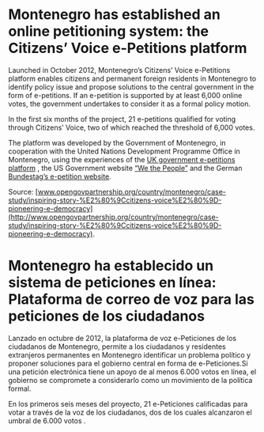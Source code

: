 # Montenegro has established an online petitioning system: the Citizens’ Voice e-Petitions platform

Launched in October 2012, Montenegro’s Citizens’ Voice e-Petitions platform enables citizens and permanent foreign residents in Montenegro to identify policy issue and propose solutions to the central government in the form of e-petitions. If an e-petition is supported by at least 6,000 online votes, the government undertakes to consider it as a formal policy motion.

In the first six months of the project, 21 e-petitions qualified for voting through Citizens’ Voice, two of which reached the threshold of 6,000 votes.

The platform was developed by the Government of Montenegro, in cooperation with the United Nations Development Programme Office in Montenegro, using the experiences of the [UK government e-petitions platform](http://epetitions.direct.gov.uk/) , the US Government website [“We the People”](https://wwws.whitehouse.gov/petitions) and the German [Bundestag’s e-petition website](https://epetitionen.bundestag.de).

Source: [www.opengovpartnership.org/country/montenegro/case-study/inspiring-story-%E2%80%9Ccitizens-voice%E2%80%9D-pioneering-e-democracy](http://www.opengovpartnership.org/country/montenegro/case-study/inspiring-story-%E2%80%9Ccitizens-voice%E2%80%9D-pioneering-e-democracy).

# Montenegro ha establecido un sistema de peticiones en línea: Plataforma de correo de voz para las peticiones de los ciudadanos

Lanzado en octubre de 2012, la plataforma de voz e-Peticiones de los ciudadanos de Montenegro, permite a los ciudadanos y residentes extranjeros permanentes en Montenegro identificar un problema político y proponer soluciones para el gobierno central en forma de e-Peticiones.Si una petición electrónica tiene un  apoyo de al menos 6.000 votos en línea, el gobierno se compromete a considerarlo como un movimiento de la política formal.

En los primeros seis meses del proyecto, 21 e-Peticiones calificadas para votar a través de la voz de los ciudadanos, dos de los cuales alcanzaron el umbral de 6.000 votos .
